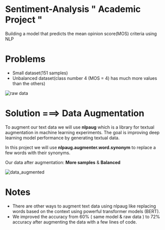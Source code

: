 # Sentiment-Analysis " Academic Project "
Building a model that predicts the mean opinion score(MOS) criteria using NLP

# Problems
* Small dataset(151 samples)
* Unbalanced dataset(class number 4 (MOS = 4) has much more values than the others)

![raw data](https://user-images.githubusercontent.com/88405252/138190838-22c51f7e-ae83-4630-8f59-9995c442338b.png)

# Solution ===> Data Augmentation
To augment our text data we will use **nlpaug** which is a library for textual augmentation in machine learning experiments. The goal is improving deep learning model performance by generating textual data.

In this project we will use **nlpaug.augmenter.word.synonym** to replace a few words with their synonyms.

Our data after augmentation: **More samples** & **Balanced**

![data_augmented](https://user-images.githubusercontent.com/88405252/138190856-54527d8f-7df3-4fe7-9e4e-24de886221f3.png)

# Notes
* There are other ways to augment text data using nlpaug like replacing words based on the context using powerful transformer models (BERT).
* We improved the accuracy from 60% ( same model & raw data ) to 72% accuracy after augmenting the data with a few lines of code.
